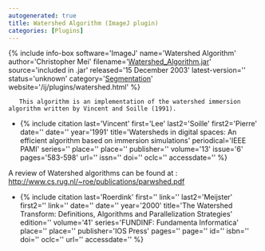 ```yaml
---
autogenerated: true
title: Watershed Algorithm (ImageJ plugin)
categories: [Plugins]
---
```


 {% include info-box software='ImageJ' name='Watershed Algorithm' author='Christopher Mei' filename='[Watershed\_Algorithm.jar](/ij/plugins/download/jars/Watershed_Algorithm.jar)' source='included in .jar' released='15 December 2003' latest-version='' status='unknown' category='[Segmentation](Category_Segmentation)' website='/ij/plugins/watershed.html' %}

`   This algorithm is an implementation of the watershed immersion algorithm written by Vincent and Soille (1991).`

-   {% include citation last='Vincent' first='Lee' last2='Soille' first2='Pierre' date='' date='' year='1991' title='Watersheds in digital spaces: An efficient algorithm based on immersion simulations' periodical='IEEE PAMI' series='' place='' place='' publisher='' volume='13' issue='6' pages='583-598' url='' issn='' doi='' oclc='' accessdate='' %}

A review of Watershed algorithms can be found at : http://www.cs.rug.nl/~roe/publications/parwshed.pdf

-   {% include citation last='Roerdink' first='' link='' last2='Meijster' first2='' link='' date='' date='' year='2000' title='The Watershed Transform: Definitions, Algorithms and Parallelization Strategies' edition='' volume='41' series='FUNDINF: Fundamenta Informatica' place='' place='' publisher='IOS Press' pages='' page='' id='' isbn='' doi='' oclc='' url='' accessdate='' %}
